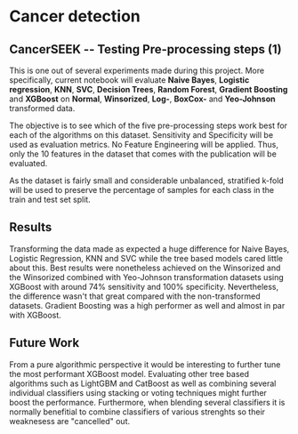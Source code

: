 # Cancer detection

## CancerSEEK -- Testing Pre-processing steps (1)

This is one out of several experiments made during this project. More specifically, current notebook will evaluate **Naive Bayes**, **Logistic regression**, **KNN**, **SVC**, **Decision Trees**, **Random Forest**, **Gradient Boosting** and **XGBoost** on **Normal**, **Winsorized**, **Log-**, **BoxCox-** and **Yeo-Johnson** transformed data. 

The objective is to see which of the five pre-processing steps work best for each of the algorithms on this dataset. Sensitivity and Specificity will be used as evaluation metrics. No Feature Engineering will be applied. Thus, only the 10 features in the dataset that comes with the publication will be evaluated.


As the dataset is fairly small and considerable unbalanced, stratified k-fold will be used to preserve the percentage of samples for each class in the train and test set split.



## Results

Transforming the data made as expected a huge difference for Naive Bayes, Logistic Regression, KNN and SVC while the tree based models cared little about this. Best results were nonetheless achieved on the Winsorized and the Winsorized combined with Yeo-Johnson transformation datasets using XGBoost with around 74% sensitivity and 100% specificity. Nevertheless, the difference wasn't that great compared with the non-transformed datasets. Gradient Boosting was a high performer as well and almost in par with XGBoost. 


## Future Work

From a pure algorithmic perspective it would be interesting to further tune the most performant XGBoost model. Evaluating other tree based algorithms such as LightGBM and CatBoost as well as combining several individual classifiers using stacking or voting techniques might further boost the performance. Furthermore, when blending several classifiers it is normally benefitial to combine classifiers of various strenghts so their weaknesess are "cancelled" out. 


